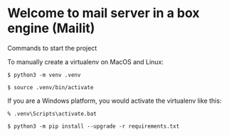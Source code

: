 # Welcome to mail server in a box engine (Mailit)


Commands to start the project 


To manually create a virtualenv on MacOS and Linux: 

``` 
$ python3 -m venv .venv
```

```
$ source .venv/bin/activate
```

If you are a Windows platform, you would activate the virtualenv like this:

```
% .venv\Scripts\activate.bat 
```


```
$ python3 -m pip install --upgrade -r requirements.txt
```